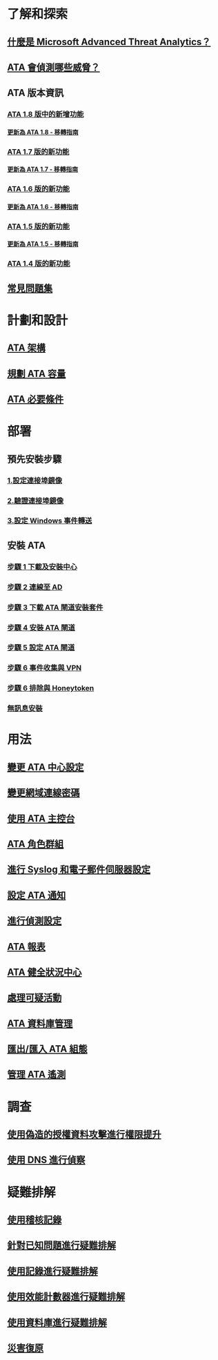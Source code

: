 # 了解和探索
## [什麼是 Microsoft Advanced Threat Analytics？](what-is-ata.md)
## [ATA 會偵測哪些威脅？](ata-threats.md)
## ATA 版本資訊
### [ATA 1.8 版中的新增功能](whats-new-version-1.8.md)
#### [更新為 ATA 1.8 - 移轉指南](ata-update-1.8-migration-guide.md)
### [ATA 1.7 版的新功能](whats-new-version-1.7.md)
#### [更新為 ATA 1.7 - 移轉指南](ata-update-1.7-migration-guide.md)
### [ATA 1.6 版的新功能](whats-new-version-1.6.md)
#### [更新為 ATA 1.6 - 移轉指南](ata-update-1.6-migration-guide.md)
### [ATA 1.5 版的新功能](whats-new-version-1.5.md)
#### [更新為 ATA 1.5 - 移轉指南](ata-update-1.5-migration-guide.md)
### [ATA 1.4 版的新功能](whats-new-version-1.4.md)
## [常見問題集](ata-technical-faq.md)
# 計劃和設計
## [ATA 架構](ata-architecture.md)
## [規劃 ATA 容量](ata-capacity-planning.md)
## [ATA 必要條件](ata-prerequisites.md)
# 部署
## 預先安裝步驟
### [1.設定連接埠鏡像](configure-port-mirroring.md)
### [2.驗證連接埠鏡像](validate-port-mirroring.md)
### [3.設定 Windows 事件轉送](configure-event-collection.md)
## 安裝 ATA
### [步驟 1 下載及安裝中心](install-ata-step1.md)
### [步驟 2 連線至 AD](install-ata-step2.md)
### [步驟 3 下載 ATA 閘道安裝套件](install-ata-step3.md)
### [步驟 4 安裝 ATA 閘道](install-ata-step4.md)
### [步驟 5 設定 ATA 閘道](install-ata-step5.md)
### [步驟 6 事件收集與 VPN](install-ata-step6.md)
### [步驟 6 排除與 Honeytoken](install-ata-step6.md)
### [無訊息安裝](ata-silent-installation.md)
# 用法
## [變更 ATA 中心設定](modifying-ata-center-configuration.md)
## [變更網域連線密碼](modifying-ata-config-dcpassword.md)
## [使用 ATA 主控台](working-with-ata-console.md)
## [ATA 角色群組](ata-role-groups.md)
## [進行 Syslog 和電子郵件伺服器設定](setting-syslog-email-server-settings.md)
## [設定 ATA 通知](setting-ata-alerts.md)
## [進行偵測設定](working-with-detection-settings.md)
## [ATA 報表](reports.md)
## [ATA 健全狀況中心](ata-health-center.md)
## [處理可疑活動](working-with-suspicious-activities.md)
## [ATA 資料庫管理](ata-database-management.md)
## [匯出/匯入 ATA 組態](ata-configuration-file.md)
## [管理 ATA 遙測](manage-telemetry-settings.md)
# 調查
## [使用偽造的授權資料攻擊進行權限提升](use-case-forged-pac.md)
## [使用 DNS 進行偵察](use-case-dns.md)
# 疑難排解
## [使用稽核記錄](troubleshoot-audit.md)
## [針對已知問題進行疑難排解](troubleshooting-ata-known-errors.md)
## [使用記錄進行疑難排解](troubleshooting-ata-using-logs.md)
## [使用效能計數器進行疑難排解](troubleshooting-ata-using-perf-counters.md)
## [使用資料庫進行疑難排解](troubleshooting-ata-using-ata-database.md)
## [災害復原](disaster-recovery.md)
